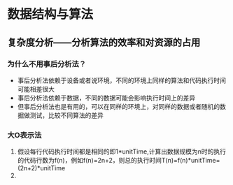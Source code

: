 # 数据结构与算法

## 复杂度分析——分析算法的效率和对资源的占用

### 为什么不用事后分析法？

- 事后分析法依赖于设备或者说环境，不同的环境上同样的算法和代码执行时间可能相差很大
- 事后分析法依赖于数据，不同的数据可能会影响执行时间上的差异
- 但事后分析法也是有用的，可以在同样的环境上，对同样的数据或者随机的数据做测试，比较不同算法的差异

### 大O表示法

1. 假设每行代码执行时间都是相同的即1*unitTime,计算出数据规模为n时的执行的代码行数为f(n)，例如f(n)=2n+2，则总的执行时间T(n)=f(n)*unitTime=(2n+2)*unitTime
2. 



